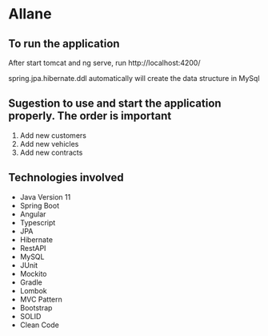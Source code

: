 # Allane

## To run the application

After start tomcat and ng serve, run http://localhost:4200/

spring.jpa.hibernate.ddl automatically will create the data structure in MySql

## Sugestion to use and start the application properly. The order is important

1. Add new customers
2. Add new vehicles
3. Add new contracts

## Technologies involved

- Java Version 11
- Spring Boot
- Angular
- Typescript
- JPA
- Hibernate
- RestAPI
- MySQL
- JUnit
- Mockito
- Gradle
- Lombok
- MVC Pattern
- Bootstrap
- SOLID
- Clean Code